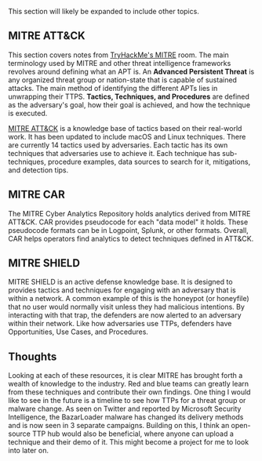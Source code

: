 This section will likely be expanded to include other topics.

## MITRE ATT&CK

This section covers notes from [TryHackMe's MITRE](https://tryhackme.com/room/mitre) room. The main terminology used by MITRE and other threat intelligence frameworks revolves around defining what an APT is. An **Advanced Persistent Threat** is any organized threat group or nation-state that is capable of sustained attacks. The main method of identifying the different APTs lies in unwrapping their TTPS. **Tactics, Techniques, and Procedures** are defined as the adversary's goal, how their goal is achieved, and how the technique is executed. 

[MITRE ATT&CK](https://attack.mitre.org/) is a knowledge base of tactics based on their real-world work. It has been updated to include macOS and Linux techniques. There are currently 14 tactics used by adversaries. Each tactic has its own techniques that adversaries use to achieve it. Each technique has sub-techniques, procedure examples, data sources to search for it, mitigations, and detection tips. 

## MITRE CAR

The MITRE Cyber Analytics Repository holds analytics derived from MITRE ATT&CK. CAR provides pseudocode for each "data model" it holds. These pseudocode formats can be in Logpoint, Splunk, or other formats. Overall, CAR helps operators find analytics to detect techniques defined in ATT&CK. 

## MITRE SHIELD

MITRE SHIELD is an active defense knowledge base. It is designed to provides tactics and techniques for engaging with an adversary that is within a network. A common example of this is the honeypot (or honeyfile) that no user would normally visit unless they had malicious intentions. By interacting with that trap, the defenders are now alerted to an adversary within their network. Like how adversaries use TTPs, defenders have Opportunities, Use Cases, and Procedures. 

## Thoughts

Looking at each of these resources, it is clear MITRE has brought forth a wealth of knowledge to the industry. Red and blue teams can greatly learn from these techniques and contribute their own findings. One thing I would like to see in the future is a timeline to see how TTPs for a threat group or malware change. As seen on Twitter and reported by Microsoft Security Intelligence, the BazarLoader malware has changed its delivery methods and is now seen in 3 separate campaigns. Building on this, I think an open-source TTP hub would also be beneficial, where anyone can upload a technique and their demo of it. This might become a project for me to look into later on.
